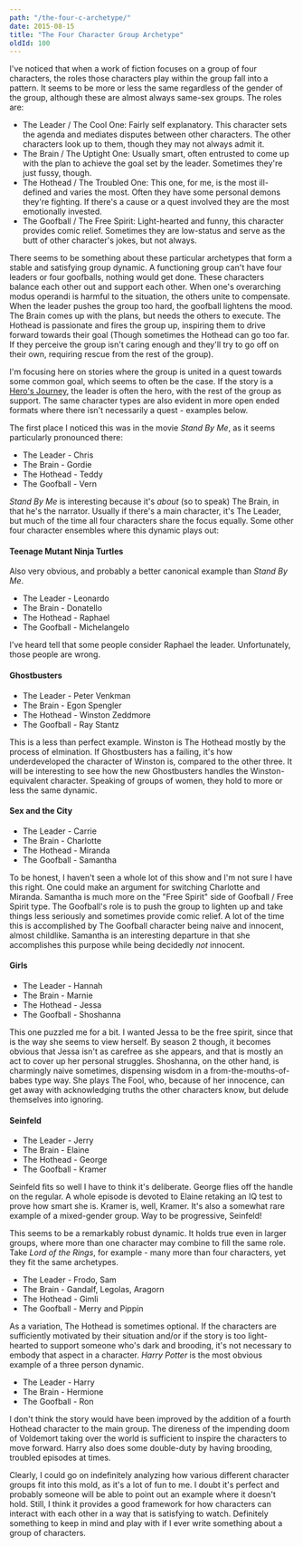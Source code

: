 ```yaml
---
path: "/the-four-c-archetype/"
date: 2015-08-15
title: "The Four Character Group Archetype"
oldId: 100
---
```

I've noticed that when a work of fiction focuses on a group of four characters,
the roles those characters play within the group fall into a pattern. It seems
to be more or less the same regardless of the gender of the group, although
these are almost always same-sex groups. The roles are:

* The Leader / The Cool One: Fairly self explanatory. This character sets the
  agenda and mediates disputes between other characters. The other characters
  look up to them, though they may not always admit it.
* The Brain / The Uptight One: Usually smart, often entrusted to come up with
  the plan to achieve the goal set by the leader. Sometimes they're just fussy,
  though.
* The Hothead / The Troubled One: This one, for me, is the most ill-defined and
  varies the most. Often they have some personal demons they're fighting. If
  there's a cause or a quest involved they are the most emotionally invested. 
* The Goofball / The Free Spirit: Light-hearted and funny, this character
  provides comic relief. Sometimes they are low-status and serve as the butt of
  other character's jokes, but not always.

There seems to be something about these particular archetypes that form a stable
and satisfying group dynamic. A functioning group can't have four leaders or
four goofballs, nothing would get done. These characters balance each other out
and support each other. When one's overarching modus operandi is harmful to the
situation, the others unite to compensate. When the leader pushes the group too
hard, the goofball lightens the mood. The Brain comes up with the plans, but
needs the others to execute. The Hothead is passionate and fires the group up,
inspiring them to drive forward towards their goal (Though sometimes the Hothead
can go too far. If they perceive the group isn't caring enough and they'll try
to go off on their own, requiring rescue from the rest of the group).

I'm focusing here on stories where the group is united in a quest towards some
common goal, which seems to often be the case. If the story is a
[Hero's Journey](http://amzn.to/1Njhu3L), the leader is often the hero, with the
rest of the group as support.  The same character types are also evident in more
open ended formats where there isn't necessarily a quest - examples below.

The first place I noticed this was in the movie *Stand By Me*, as it seems
particularly pronounced there:

* The Leader - Chris
* The Brain - Gordie
* The Hothead - Teddy
* The Goofball - Vern

*Stand By Me* is interesting because it's *about* (so to speak) The Brain, in
 that he's the narrator. Usually if there's a main character, it's The Leader,
 but much of the time all four characters share the focus equally. Some other
 four character ensembles where this dynamic plays out:
 
#### Teenage Mutant Ninja Turtles

Also very obvious, and probably a better canonical example than *Stand By Me*.
 
 * The Leader - Leonardo
 * The Brain - Donatello
 * The Hothead - Raphael
 * The Goofball - Michelangelo 
 
 I've heard tell that some people consider Raphael the leader. Unfortunately,
 those people are wrong.
 
#### Ghostbusters
 
 * The Leader - Peter Venkman
 * The Brain - Egon Spengler
 * The Hothead - Winston Zeddmore
 * The Goofball - Ray Stantz
 
 This is a less than perfect example. Winston is The Hothead mostly by the
 process of elmination. If Ghostbusters has a failing, it's how underdeveloped
 the character of Winston is, compared to the other three. It will be
 interesting to see how the new Ghostbusters handles the Winston-equivalent
 character. Speaking of groups of women, they hold to more or less the same
 dynamic.
 
#### Sex and the City

* The Leader - Carrie
* The Brain - Charlotte
* The Hothead - Miranda
* The Goofball - Samantha

To be honest, I haven't seen a whole lot of this show and I'm not sure I have
this right. One could make an argument for switching Charlotte and
Miranda. Samantha is much more on the "Free Spirit" side of Goofball / Free
Spirit type. The Goofball's role is to push the group to lighten up and take
things less seriously and sometimes provide comic relief. A lot of the time this
is accomplished by The Goofball character being naive and innocent, almost
childlike. Samantha is an interesting departure in that she accomplishes this
purpose while being decidedly *not* innocent.

#### Girls

* The Leader - Hannah
* The Brain - Marnie
* The Hothead - Jessa
* The Goofball - Shoshanna

This one puzzled me for a bit. I wanted Jessa to be the free spirit, since that
is the way she seems to view herself. By season 2 though, it becomes obvious
that Jessa isn't as carefree as she appears, and that is mostly an act to cover
up her personal struggles. Shoshanna, on the other hand, is charmingly naive
sometimes, dispensing wisdom in a from-the-mouths-of-babes type way. She plays
The Fool, who, because of her innocence, can get away with acknowledging truths
the other characters know, but delude themselves into ignoring.

#### Seinfeld

* The Leader - Jerry
* The Brain - Elaine
* The Hothead - George
* The Goofball - Kramer

Seinfeld fits so well I have to think it's deliberate. George flies off the
handle on the regular. A whole episode is devoted to Elaine retaking an IQ test
to prove how smart she is. Kramer is, well, Kramer. It's also a somewhat rare
example of a mixed-gender group. Way to be progressive, Seinfeld!

This seems to be a remarkably robust dynamic. It holds true even in larger
groups, where more than one character may combine to fill the same role. Take
*Lord of the Rings*, for example - many more than four characters, yet they fit
the same archetypes.

* The Leader - Frodo, Sam
* The Brain - Gandalf, Legolas, Aragorn
* The Hothead - Gimli
* The Goofball - Merry and Pippin

As a variation, The Hothead is sometimes optional. If the characters are
sufficiently motivated by their situation and/or if the story is too
light-hearted to support someone who's dark and brooding, it's not necessary to
embody that aspect in a character. *Harry Potter* is the most obvious example of
a three person dynamic.

* The Leader - Harry
* The Brain - Hermione
* The Goofball - Ron

I don't think the story would have been improved by the addition of a fourth
Hothead character to the main group. The direness of the impending doom of
Voldemort taking over the world is sufficient to inspire the characters to move
forward. Harry also does some double-duty by having brooding, troubled episodes
at times.

Clearly, I could go on indefinitely analyzing how various different character
groups fit into this mold, as it's a lot of fun to me. I doubt it's perfect and
probably someone will be able to point out an example where it doesn't
hold. Still, I think it provides a good framework for how characters can
interact with each other in a way that is satisfying to watch. Definitely
something to keep in mind and play with if I ever write something about a group
of characters.